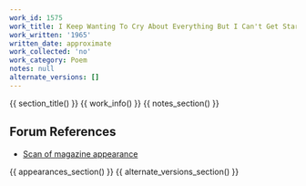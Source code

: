 ```yaml
---
work_id: 1575
work_title: I Keep Wanting To Cry About Everything But I Can't Get Started
work_written: '1965'
written_date: approximate
work_collected: 'no'
work_category: Poem
notes: null
alternate_versions: []
---
```


{{ section_title() }}
{{ work_info() }}
{{ notes_section() }}
## Forum References
- [Scan of magazine appearance](https://bukowskiforum.com/threads/border-1965-the-simplicity-of-everything-i-keep-wanting-to-see-about-everything-but-i-cant-get-sta.7314/)

{{ appearances_section() }}
{{ alternate_versions_section() }}